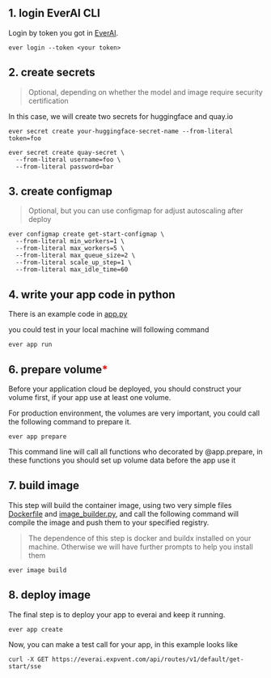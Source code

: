## 1. login EverAI CLI
Login by token you got in [EverAI](https://everai.expvent.com).  

```shell
ever login --token <your token>
```
## 2. create secrets
>Optional, depending on whether the model and image require security certification

In this case, we will create two secrets for huggingface and quay.io 
```shell
ever secret create your-huggingface-secret-name --from-literal token=foo

ever secret create quay-secret \
  --from-literal username=foo \
  --from-literal password=bar 
```

## 3. create configmap
>Optional, but you can use configmap for adjust autoscaling after deploy 
```shell
ever configmap create get-start-configmap \ 
  --from-literal min_workers=1 \
  --from-literal max_workers=5 \
  --from-literal max_queue_size=2 \
  --from-literal scale_up_step=1 \
  --from-literal max_idle_time=60
```

## 4. write your app code in python
There is an example code in [app.py](app.py)

you could test in your local machine will following command
```shell
ever app run
```

## 6. prepare volume<span style="color:red">*</span>
Before your application cloud be deployed, you should construct your volume first, 
if your app use at least one volume.

For production environment, the volumes are very important,
you could call the following command to prepare it.

```shell
ever app prepare
```

This command line will call all functions who decorated by @app.prepare,
in these functions you should set up volume data before the app use it

## 7. build image
This step will build the container image, using two very simple files [Dockerfile](Dockerfile) and [image_builder.py](image_builder.py), 
and call the following command will compile the image and push them to your specified registry.
>The dependence of this step is docker and buildx installed on your machine. 
>Otherwise we will have further prompts to help you install them
```shell
ever image build
```

## 8. deploy image
The final step is to deploy your app to everai and keep it running.
```shell
ever app create
```

Now, you can make a test call for your app, in this example looks like
```shell
curl -X GET https://everai.expvent.com/api/routes/v1/default/get-start/sse
```